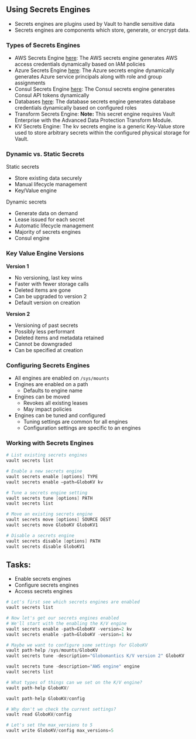 ## Using Secrets Engines
- Secrets engines are plugins used by Vault to handle sensitive data
- Secrets engines are components which store, generate, or encrypt data.

### Types of Secrets Engines
- AWS Secrets Engine [here](https://www.vaultproject.io/docs/secrets/aws): The AWS secrets engine generates AWS access credentials dynamically based on IAM policies
- Azure Secrets Engine [here](https://www.vaultproject.io/docs/secrets/azure): The Azure secrets engine dynamically generates Azure service principals along with role and group assignments
- Consul Secrets Engine [here](https://www.vaultproject.io/docs/secrets/consul): The Consul secrets engine generates Consul API tokens dynamically
- Databases [here](https://www.vaultproject.io/docs/secrets/databases): The database secrets engine generates database credentials dynamically based on configured roles
- Transform Secrets Engine: **Note:** This secret engine requires Vault Enterprise with the Advanced Data Protection Transform Module.
- KV Secrets Engine: The kv secrets engine is a generic Key-Value store used to store arbitrary secrets within the configured physical storage for Vault. 

### Dynamic vs. Static Secrets
Static secrets
- Store existing data securely
- Manual lifecycle management
- Key/Value engine

Dynamic secrets
- Generate data on demand
- Lease issued for each secret
- Automatic lifecycle management
- Majority of secrets engines
- Consul engine


### Key Value Engine Versions

**Version 1**
- No versioning, last key wins
- Faster with fewer storage calls
- Deleted items are gone
- Can be upgraded to version 2
- Default version on creation

**Version 2**
- Versioning of past secrets
- Possibly less performant
- Deleted items and metadata retained
- Cannot be downgraded
- Can be specified at creation
 
### Configuring Secrets Engines
- All engines are enabled on `/sys/mounts`
- Engines are enabled on a path
    - Defaults to engine name
- Engines can be moved
    - Revokes all existing leases
    - May impact policies
- Engines can be tuned and configured
    - Tuning settings are common for all engines
    - Configuration settings are specific to an engines

### Working with Secrets Engines
```s
# List existing secrets engines
vault secrets list

# Enable a new secrets engine
vault secrets enable [options] TYPE
vault secrets enable –path=GloboKV kv

# Tune a secrets engine setting
vault secrets tune [options] PATH
vault secrets list

# Move an existing secrets engine
vault secrets move [options] SOURCE DEST
vault secrets move GloboKV GloboKV1

# Disable a secrets engine
vault secrets disable [options] PATH
vault secrets disable GloboKV1
```

## Tasks:
- Enable secrets engines
- Configure secrets engines
- Access secrets engines

```s
# Let's first see which secrets engines are enabled
vault secrets list

# Now let's get our secrets engines enabled
# We'll start with the enabling the K/V engine
vault secrets enable -path=GloboKV -version=2 kv
vault secrets enable -path=GloboKV -version=1 kv

# Maybe we want to configure some settings for GloboKV
vault path-help /sys/mounts/GloboKV
vault secrets tune -description="Globomantics K/V version 2" GloboKV

vault secrets tune -description="AWS engine" engine
vault secrets list

# What types of things can we set on the K/V engine?
vault path-help GloboKV/

vault path-help GloboKV/config

# Why don't we check the current settings?
vault read GloboKV/config

# Let's set the max_versions to 5
vault write GloboKV/config max_versions=5

